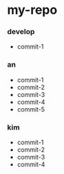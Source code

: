# my-repo

### develop

- commit-1

### an

- commit-1
- commit-2
- commit-3
- commit-4
- commit-5

### kim

- commit-1
- commit-2
- commit-3
- commit-4